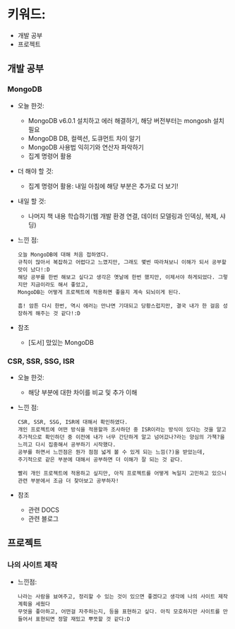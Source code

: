 # 키워드:

- 개발 공부
- 프로젝트

## 개발 공부

### MongoDB

- 오늘 한것:

  - MongoDB v6.0.1 설치하고 에러 해결하기, 해당 버전부터는 mongosh 설치 필요
  - MongoDB DB, 컬렉션, 도큐먼트 차이 알기
  - MongoDB 사용법 익히기와 연산자 파악하기
  - 집계 명령어 활용

- 더 해야 할 것:

  - 집계 명령어 활용: 내일 아침에 해당 부분은 추가로 더 보기!

- 내일 할 것:

  - 나머지 책 내용 학습하기(웹 개발 환경 연결, 데이터 모델링과 인덱싱, 복제, 샤딩)

- 느낀 점:

  ```
  오늘 MongoDB에 대해 처음 접하였다.
  규칙이 많아서 복잡하고 어렵다고 느꼈지만, 그래도 몇번 따라쳐보니 이해가 되서 공부할 맛이 났다!:D
  해당 공부를 한번 해보고 싶다고 생각은 옛날에 한번 했지만, 이제서야 하게되었다. 그렇지만 지금이라도 해서 좋았고,
  MongoDB는 어떻게 프로젝트에 적용하면 좋을지 계속 되뇌이게 된다.

  흠! 암튼 다시 한번, 역시 에러는 만나면 기대되고 당황스럽지만, 결국 내가 한 걸음 성장하게 해주는 것 같다!:D
  ```

- 참조
  - [도서] 맜있는 MongoDB

### CSR, SSR, SSG, ISR

- 오늘 한것:

  - 해당 부분에 대한 차이를 비교 및 추가 이해

- 느낀 점:

  ```
  CSR, SSR, SSG, ISR에 대해서 확인하였다.
  개인 프로젝트에 어떤 방식을 적용할까 조사하던 중 ISR이라는 방식이 있다는 것을 알고 추가적으로 확인하던 중 이전에 내가 너무 간단하게 알고 넘어갔나?라는 양심의 가책?을 느끼고 다시 집중해서 공부하기 시작했다.
  공부를 하면서 느낀점은 뭔가 점점 넓게 볼 수 있게 되는 느낌(?)을 받았는데,
  주기적으로 같은 부분에 대해서 공부하면 더 이해가 잘 되는 것 같다.

  빨리 개인 프로젝트에 적용하고 싶지만, 아직 프로젝트를 어떻게 녹일지 고민하고 있으니 관련 부분에서 조금 더 찾아보고 공부하자!
  ```

- 참조
  - 관련 DOCS
  - 관련 블로그

## 프로젝트

### 나의 사이트 제작

- 느낀점:
  ```
  나라는 사람을 뵤여주고, 정리할 수 있는 것이 있으면 좋겠다고 생각에 나의 사이트 제작 계획을 세웠다
  무엇을 좋아하고, 어떤걸 자주하는지, 등을 표현하고 싶다. 아직 모호하지만 사이트를 만들어서 표현되면 정말 재밌고 뿌뜻할 것 같다:D
  ```
